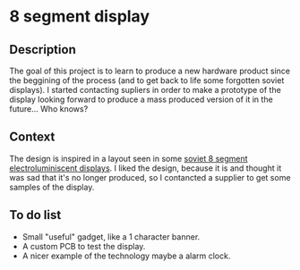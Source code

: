# 8 segment display
## Description
The goal of this project is to learn to produce a new hardware product since the beggining of the process (and to get back to life some forgotten soviet displays). I started contacting supliers in order to make a prototype of the display looking forward to produce a mass produced version of it in the future... Who knows?
## Context
The design is inspired in a layout seen in some [soviet 8 segment electroluminiscent displays](https://www.industrialalchemy.org/articleview.php?item=1123). I liked the design, because it is and thought it was sad that it's no longer produced, so I contancted a supplier to get some samples of the display.
## To do list
- Small "useful" gadget, like a 1 character banner.
- A custom PCB to test the display.
- A nicer example of the technology maybe a alarm clock.
  


